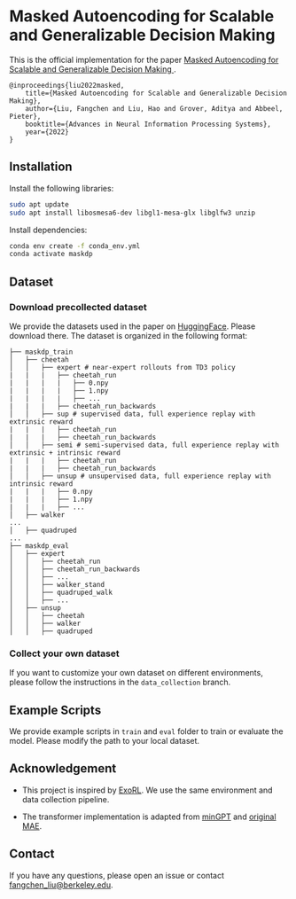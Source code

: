 

# Masked Autoencoding for Scalable and Generalizable Decision Making

This is the official implementation for the paper [Masked Autoencoding for Scalable and Generalizable Decision Making
](https://arxiv.org/pdf/2211.12740.pdf).

```
@inproceedings{liu2022masked,
    title={Masked Autoencoding for Scalable and Generalizable Decision Making},
    author={Liu, Fangchen and Liu, Hao and Grover, Aditya and Abbeel, Pieter},
    booktitle={Advances in Neural Information Processing Systems},
    year={2022}
}
```


## Installation
Install the following libraries:
```sh
sudo apt update
sudo apt install libosmesa6-dev libgl1-mesa-glx libglfw3 unzip
```

Install dependencies:
```sh
conda env create -f conda_env.yml
conda activate maskdp
```

## Dataset

### Download precollected dataset
We provide the datasets used in the paper on [HuggingFace](https://huggingface.co/datasets/fangchenliu/maskdp_data). Please download there. 
The dataset is organized in the following format:
```
├── maskdp_train
│   ├── cheetah
│   │   ├── expert # near-expert rollouts from TD3 policy
|   |   |   ├── cheetah_run
|   |   |   |   ├── 0.npy
|   |   |   |   ├── 1.npy
|   |   |   |   ├── ...
|   |   |   ├── cheetah_run_backwards
│   │   ├── sup # supervised data, full experience replay with extrinsic reward
|   |   |   ├── cheetah_run
|   |   |   ├── cheetah_run_backwards
│   │   ├── semi # semi-supervised data, full experience replay with extrinsic + intrinsic reward
|   |   |   ├── cheetah_run
|   |   |   ├── cheetah_run_backwards
│   │   ├── unsup # unsupervised data, full experience replay with intrinsic reward
|   |   |   ├── 0.npy
|   |   |   ├── 1.npy
|   |   |   ├── ...
│   ├── walker
...
│   ├── quadruped
...
├── maskdp_eval
│   ├── expert
│   │   ├── cheetah_run
│   │   ├── cheetah_run_backwards
│   │   ├── ...
│   │   ├── walker_stand
│   │   ├── quadruped_walk
│   │   ├── ...
│   ├── unsup
│   │   ├── cheetah
│   │   ├── walker
│   │   ├── quadruped
```


### Collect your own dataset
If you want to customize your own dataset on different environments, please follow the instructions in the ```data_collection``` branch.

## Example Scripts

We provide example scripts in ``train`` and ``eval`` folder to train or evaluate the model. Please modify the path to your local dataset.


## Acknowledgement
* This project is inspired by [ExoRL](https://github.com/denisyarats/exorl). We use the same environment and data collection pipeline.

* The transformer implementation is adapted from [minGPT](https://github.com/karpathy/minGPT) and [original MAE](https://github.com/facebookresearch/mae).

## Contact
If you have any questions, please open an issue or contact fangchen_liu@berkeley.edu.
